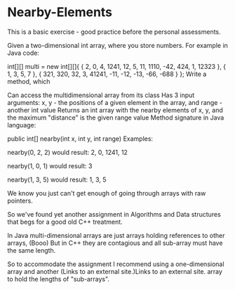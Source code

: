 # Nearby-Elements

This is a basic exercise - good practice before the personal assessments.

Given a two-dimensional int array, where you store numbers. For example in Java code:

int[][] multi = new int[][]{
        { 2, 0, 4, 1241, 12, 5, 11, 1110, -42, 424, 1, 12323 },
        { 1, 3, 5, 7 },
        { 321, 320, 32, 3, 41241, -11, -12, -13, -66, -688 }
};
Write a method, which

Can access the multidimensional array from its class
Has 3 input arguments: x, y - the positions of a given element in the array, and range - another int value
Returns an int array with the nearby elements of x, y, and the maximum "distance" is the given range value
Method signature in Java language:

public int[] nearby(int x, int y, int range)
Examples:

nearby(0, 2, 2) would result: 2, 0, 1241, 12

nearby(1, 0, 1) would result: 3

nearby(1, 3, 5) would result: 1, 3, 5

We know you just can't get enough of going through arrays with raw pointers.

So we've found yet another assignment in Algorithms and Data structures that begs for a good old C++ treatment.

In Java multi-dimensional arrays are just arrays holding references to other arrays, (Booo) But in C++ they are contagious and all sub-array must have the same length.

So to accommodate the assignment I recommend using a one-dimensional array and another (Links to an external site.)Links to an external site. array to hold the lengths of "sub-arrays".